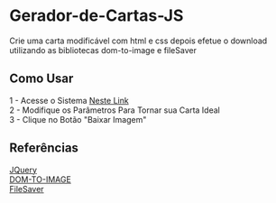 # Gerador-de-Cartas-JS
Crie uma carta modificável com html e css depois efetue o download utilizando as bibliotecas dom-to-image e fileSaver


## Como Usar

1 - Acesse o Sistema [Neste Link](https://arthurcosta00.000webhostapp.com/gerador-cartas/index.html)\
2 - Modifique os Parâmetros Para Tornar sua Carta Ideal\
3 - Clique no Botão "Baixar Imagem"


## Referências

[JQuery](https://jquery.com/)\
[DOM-TO-IMAGE](https://github.com/tsayen/dom-to-image)\
[FileSaver](https://github.com/eligrey/FileSaver.js)
